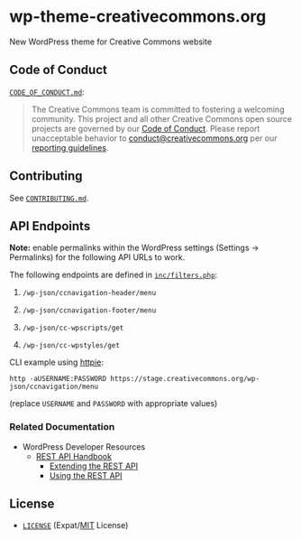 # wp-theme-creativecommons.org

New WordPress theme for Creative Commons website 


## Code of Conduct

[`CODE_OF_CONDUCT.md`](CODE_OF_CONDUCT.md):
> The Creative Commons team is committed to fostering a welcoming community.
> This project and all other Creative Commons open source projects are governed
> by our [Code of Conduct][code_of_conduct]. Please report unacceptable
> behavior to [conduct@creativecommons.org](mailto:conduct@creativecommons.org)
> per our [reporting guidelines][reporting_guide].

[code_of_conduct]: https://opensource.creativecommons.org/community/code-of-conduct/
[reporting_guide]: https://opensource.creativecommons.org/community/code-of-conduct/enforcement/


## Contributing

See [`CONTRIBUTING.md`](CONTRIBUTING.md).


## API Endpoints

**Note:** enable permalinks within the WordPress settings (Settings -> Permalinks) for the following API URLs to work.

The following endpoints are defined in [`inc/filters.php`][filtersphp]:
1. `/wp-json/ccnavigation-header/menu`
2. `/wp-json/ccnavigation-footer/menu`

3. `/wp-json/cc-wpscripts/get`
4. `/wp-json/cc-wpstyles/get`

[filtersphp]: https://github.com/creativecommons/wp-theme-creativecommons.org/blob/master/inc/filters.php

CLI example using [httpie](https://httpie.org/):
```shell
http -aUSERNAME:PASSWORD https://stage.creativecommons.org/wp-json/ccnavigation/menu
 ```
(replace `USERNAME` and `PASSWORD` with appropriate values)


### Related Documentation

- WordPress Developer Resources
  - [REST API Handbook][apihandbook]
    - [Extending the REST API][extendingapi]
    - [Using the REST API][usingapi]

[apihandbook]: https://developer.wordpress.org/rest-api/
[extendingapi]: https://developer.wordpress.org/rest-api/extending-the-rest-api/
[usingapi]: https://developer.wordpress.org/rest-api/using-the-rest-api/


## License

- [`LICENSE`](LICENSE) (Expat/[MIT][mit] License)

[mit]: http://www.opensource.org/licenses/MIT "The MIT License | Open Source Initiative"
